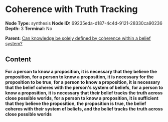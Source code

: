 # Coherence with Truth Tracking

**Node Type:** synthesis
**Node ID:** 69235eda-d187-4c4d-9121-28330ca90236
**Depth:** 3
**Terminal:** No

**Parent:** [Can knowledge be solely defined by coherence within a belief system?](can-knowledge-be-solely-defined-by-coherence-within-a-belief-system.md)

## Content

**For a person to know a proposition, it is necessary that they believe the proposition**, **for a person to know a proposition, it is necessary for the proposition to be true**, **for a person to know a proposition, it is necessary that the belief coheres with the person's system of beliefs**, **for a person to know a proposition, it is necessary that their belief tracks the truth across close possible worlds**, **for a person to know a proposition, it is sufficient that they believe the proposition, the proposition is true, the belief coheres with their system of beliefs, and the belief tracks the truth across close possible worlds**

